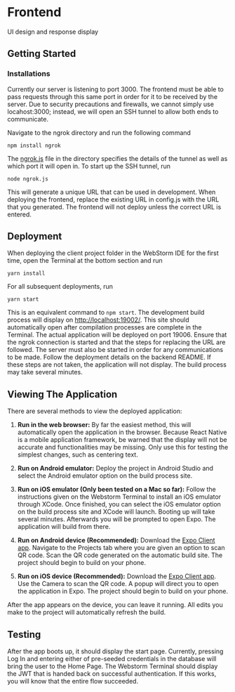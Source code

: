 # Frontend

UI design and response display

## Getting Started


### Installations

Currently our server is listening to port 3000. The frontend must be able to pass requests through this same port in order for it to be received by the server. Due to security precautions and firewalls, we cannot simply use locahost:3000; instead, we will open an SSH tunnel to allow both ends to communicate.

Navigate to the ngrok directory and run the following command
```
npm install ngrok
```
The [ngrok.js](https://github.com/SirFancyWalrus/DogGo/blob/master/client/ngrok/ngrok.js) file in the directory specifies the details of the tunnel as well as which port it will open in. To start up the SSH tunnel, run
```
node ngrok.js
```
This will generate a unique URL that can be used in development. When deploying the frontend, replace the existing URL in config.js with the URL that you generated. The frontend will not deploy unless the correct URL is entered.

## Deployment

When deploying the client project folder in the WebStorm IDE for the first time, open the Terminal at the bottom section and run 
```
yarn install
```
For all subsequent deployments, run
```
yarn start
```
This is an equivalent command to `npm start`. The development build process will display on [http://localhost:19002/](http://localhost:19002/). This site should automatically open after compilation processes are complete in the Terminal. The actual application will be deployed on port 19006. Ensure that the ngrok connection is started and that the steps for replacing the URL are followed. The server must also be started in order for any communications to be made. Follow the deployment details on the backend README. If these steps are not taken, the application will not display. The build process may take several minutes.

## Viewing The Application

There are several methods to view the deployed application:

1. **Run in the web browser:** By far the easiest method, this will automatically open the application in the browser. Because React Native is a mobile application framework, be warned that the display will not be accurate and functionalities may be missing. Only use this for testing the simplest changes, such as centering text.

2. **Run on Android emulator:** Deploy the project in Android Studio and select the Android emulator option on the build process site.

3. **Run on iOS emulator (Only been tested on a Mac so far):** Follow the instructions given on the Webstorm Terminal to install an iOS emulator through XCode. Once finished, you can select the iOS emulator option on the build process site and XCode will launch. Booting up will take several minutes. Afterwards you will be prompted to open Expo. The application will build from there.

4. **Run on Android device (Recommended):** Download the [Expo Client app](https://play.google.com/store/apps/details?id=host.exp.exponent&hl=en_US). Navigate to the Projects tab where you are given an option to scan QR code. Scan the QR code generated on the automatic build site. The project should begin to build on your phone. 

5. **Run on iOS device (Recommended):** Download the [Expo Client app](https://apps.apple.com/us/app/expo-client/id982107779). Use the Camera to scan the QR code. A popup will direct you to open the application in Expo. The project should begin to build on your phone.

After the app appears on the device, you can leave it running. All edits you make to the project will automatically refresh the build.

## Testing

After the app boots up, it should display the start page. Currently, pressing Log In and entering either of pre-seeded credentials in the database will bring the user to the Home Page. The Webstorm Terminal should display the JWT that is handed back on successful authentication. If this works, you will know that the entire flow succeeded.
